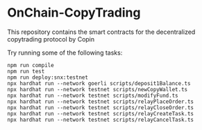 # OnChain-CopyTrading

This repository contains the smart contracts for the decentralized copytrading protocol by Copin

Try running some of the following tasks:

```shell
npm run compile
npm run test
npm run deploy:snx:testnet
npx hardhat run --network goerli scripts/deposit1Balance.ts
npx hardhat run --network testnet scripts/newCopyWallet.ts
npx hardhat run --network testnet scripts/modifyFund.ts
npx hardhat run --network testnet scripts/relayPlaceOrder.ts
npx hardhat run --network testnet scripts/relayCloseOrder.ts
npx hardhat run --network testnet scripts/relayCreateTask.ts
npx hardhat run --network testnet scripts/relayCancelTask.ts
```

